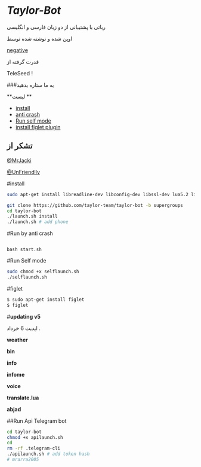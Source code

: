 # <i>Taylor-Bot</i>
رباتی با پشتیبانی از دو زبان فارسی و انگلیسی

اوپن شده و نوشته شده توسط 

[negative](https://telegram.me/negative_officiall)

قدرت گرفته از 

TeleSeed !

###به ما ستاره بدهید 

**لیست **
- [install](#install)
- [anti crash](#run-by-anti-crash)
- [Run self mode](#run-self-mode)
- [install figlet plugin](#figlet)


## تشکر از 
[@MrJacki](https://telegram.me/MrJacki)

[@UnFriendlly](https://telegram.me/UnFriendlly)

#install 

```sh
sudo apt-get install libreadline-dev libconfig-dev libssl-dev lua5.2 liblua5.2-dev lua-socket lua-sec lua-expat libevent-dev make unzip git redis-server autoconf g++ libjansson-dev libpython-dev expat libexpat1-dev
```
```sh
git clone https://github.com/taylor-team/taylor-bot -b supergroups
cd taylor-bot 
./launch.sh install 
./launch.sh # add phone
```
#Run by anti crash

<code>
bash start.sh
</code>

#Run Self mode

```sh
sudo chmod +x selflaunch.sh
./selflaunch.sh
```

#figlet

```sh
$ sudo apt-get install figlet
$ figlet
```

#**updating v5**


اپدیت 6 خرداد .

**weather**

**bin**

**info**

**infome**

**voice**

**translate.lua**

**abjad**


##Run Api Telegram bot 

```sh
cd taylor-bot
chmod +x apilaunch.sh
cd 
rm -rf .telegram-cli
./apilaunch.sh # add token hash
# mrarra2005
